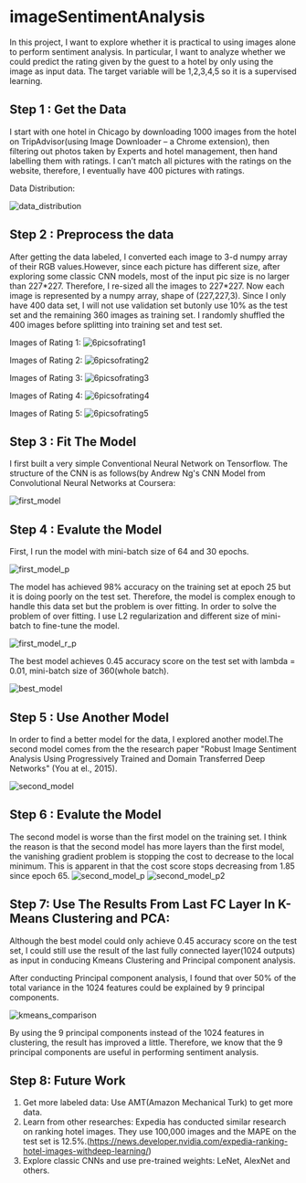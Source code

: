 # imageSentimentAnalysis


In this project, I want to explore whether it is practical to using images alone to perform sentiment analysis.
In particular, I want to analyze whether we could predict the rating given by the guest to a hotel by only using the image as input data. The target variable will be 1,2,3,4,5 so it is a supervised learning.



## Step 1 : Get the Data
I start with one hotel in Chicago by downloading 1000 images from the hotel on TripAdvisor(using Image Downloader – a Chrome extension), then filtering out photos taken by Experts and hotel management, then hand labelling them with ratings.
I can’t match all pictures with the ratings on the website, therefore, I eventually have 400 pictures with ratings.

Data Distribution: 

![data_distribution](https://user-images.githubusercontent.com/27776652/33224666-8de1796c-d131-11e7-91c7-53fc56efa6b0.png)

## Step 2 : Preprocess the data
After getting the data labeled, I converted each image to 3-d numpy array of their RGB values.However, since each
picture has different size, after exploring some classic CNN models, most of the input pic size is no larger than 227\*227.
Therefore, I re-sized all the images to 227\*227. Now each image is represented by a numpy array, shape of (227,227,3).
Since I only have 400 data set, I will not use validation set butonly use 10% as the test set and the remaining 360 images as
training set. I randomly shuffled the 400 images before splitting into training set and test set.

Images of Rating 1:
![6picsofrating1](https://user-images.githubusercontent.com/27776652/33224704-fb8b5104-d131-11e7-922c-b6022ee9b18a.PNG)

Images of Rating 2:
![6picsofrating2](https://user-images.githubusercontent.com/27776652/33224705-fb9b2ad4-d131-11e7-9bf3-1f7ae0e972fe.PNG)

Images of Rating 3:
![6picsofrating3](https://user-images.githubusercontent.com/27776652/33224706-fba8c1bc-d131-11e7-84d5-1dab15625c84.PNG)

Images of Rating 4:
![6picsofrating4](https://user-images.githubusercontent.com/27776652/33224707-fbb568b8-d131-11e7-909b-e9c03a6679be.PNG)

Images of Rating 5:
![6picsofrating5](https://user-images.githubusercontent.com/27776652/33224708-fbc719dc-d131-11e7-88da-079f19917df7.PNG)


## Step 3 : Fit The Model
I first built a very simple Conventional Neural Network on Tensorflow. The structure of the CNN is as follows(by Andrew Ng's CNN Model from Convolutional Neural Networks at Coursera:

![first_model](https://user-images.githubusercontent.com/27776652/33224740-4c4efdb6-d132-11e7-8ccb-5d9081a6c33d.png)

## Step 4 : Evalute the Model 
First, I run the model with mini-batch size of 64 and 30 epochs.

![first_model_p](https://user-images.githubusercontent.com/27776652/33224752-6f0d6248-d132-11e7-8f74-9c9da75ddb7e.png)

The model has achieved 98% accuracy on the training set at epoch 25 but it is doing poorly on the test set. Therefore,
the model is complex enough to handle this data set but the problem is over fitting.
In order to solve the problem of over fitting. I use L2 regularization and different size of mini-batch to fine-tune the model.

![first_model_r_p](https://user-images.githubusercontent.com/27776652/33224759-9454c92e-d132-11e7-8e9e-3f92d4518f3e.PNG)

The best model achieves 0.45 accuracy score on the test set with lambda = 0.01, mini-batch size of 360(whole batch).

![best_model](https://user-images.githubusercontent.com/27776652/33224775-be1db6e4-d132-11e7-9087-dd25586d40fc.PNG)

## Step 5 : Use Another Model
In order to find a better model for the data, I explored another model.The second model comes from the the research paper "Robust Image Sentiment Analysis Using Progressively Trained and Domain Transferred Deep Networks" (You at el., 2015).

![second_model](https://user-images.githubusercontent.com/27776652/33224803-0fe1d2e4-d133-11e7-869f-08b9b7633186.png)

## Step 6 : Evalute the Model
The second model is worse than the first model on the training set. I think the reason is that the second model
has more layers than the first model, the vanishing gradient problem is stopping the cost to decrease to the local minimum.
This is apparent in that the cost score stops decreasing from 1.85 since epoch 65.
![second_model_p](https://user-images.githubusercontent.com/27776652/33224814-25f3245c-d133-11e7-8439-7be75f7018fb.png)
![second_model_p2](https://user-images.githubusercontent.com/27776652/33224816-272a4bac-d133-11e7-83fa-6b3959bd2648.png)

## Step 7: Use The Results From Last FC Layer In K-Means Clustering and PCA:
Although the best model could only achieve 0.45 accuracy score on the test set, I could still use the result of the last fully
connected layer(1024 outputs) as input in conducing Kmeans Clustering and Principal component analysis.

After conducting Principal component analysis, I found that over 50% of the total variance in the 1024 features could be explained by 9 principal components.

![kmeans_comparison](https://user-images.githubusercontent.com/27776652/33224840-5e96bda0-d133-11e7-85a9-c93c7ed86ed4.PNG)

By using the 9 principal components instead of the 1024 features in clustering, the result has improved a little. Therefore, we know that the 9 principal components are useful in performing sentiment analysis.

## Step 8: Future Work
1. Get more labeled data: Use AMT(Amazon Mechanical Turk) to get more data.
2. Learn from other researches: Expedia has conducted similar research on ranking hotel images. They use 100,000 images and the
MAPE on the test set is 12.5%.(https://news.developer.nvidia.com/expedia-ranking-hotel-images-withdeep-learning/)
3. Explore classic CNNs and use pre-trained weights: LeNet, AlexNet and others.

